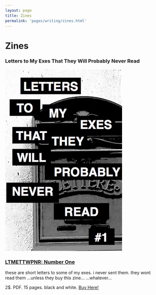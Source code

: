 ```yaml
---
layout: page
title: Zines
permalink: 'pages/writing/zines.html'
---
```


# Zines

<div class="more-headroom"> </div>

### Letters to My Exes That They Will Probably Never Read

<div class="row more-headroom">
  <div class="col-md-5">
    <img src="/images/letters_to_exs_1.png">
    <h3 class="headroom"> <a href="https://gumroad.com/l/qJlOc"> LTMETTWPNR: Number One</a> </h3>
    <p>
      these are short letters to some of my exes. i never sent them. they wont read them ...unless they buy this zine... ...whatever...
    </p>
    <p>
      2$. PDF. 15 pages. black and white.
      <a href="https://gumroad.com/l/qJlOc"> Buy Here! </a>
    </p>
  </div>

  <div class="col-md-5">

  </div>
</div>

